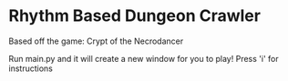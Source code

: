 # Rhythm Based Dungeon Crawler

Based off the game: Crypt of the Necrodancer

Run main.py and it will create a new window for you to play!
Press 'i' for instructions
